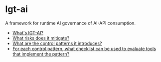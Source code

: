 # Igt-ai

A framework for runtime AI governance of AI-API consumption.

- [What's IGT-AI?](igtai/igtai.md)
- [What risks does it mitigate?](igtai/risks.md)
- [What are the control patterns it introduces?](igtai/patterns/README.md)
- [For each control pattern, what checklist can be used to evaluate tools that
  implement the pattern?](igtai/checklist.md)
